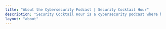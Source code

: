 ```yaml
---
title: "About the Cybersecurity Podcast | Security Cocktail Hour"
description: "Security Cocktail Hour is a cybersecurity podcast where hosts Joe Patti and Adam Roth interview security practitioners about real-world challenges and solutions."
layout: "about"
---
```

